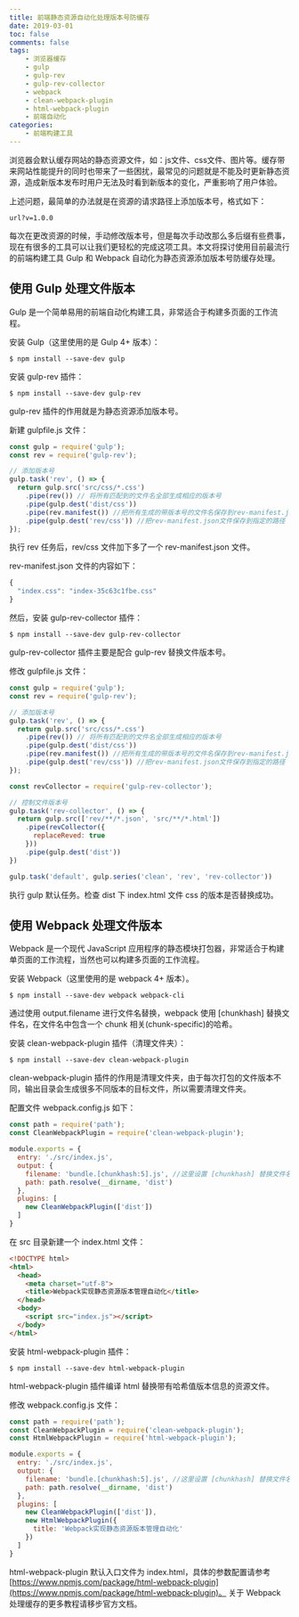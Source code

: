 ```yaml
---
title: 前端静态资源自动化处理版本号防缓存
date: 2019-03-01
toc: false
comments: false
tags:
    - 浏览器缓存
    - gulp
    - gulp-rev
    - gulp-rev-collector
    - webpack
    - clean-webpack-plugin
    - html-webpack-plugin
    - 前端自动化
categories:
    - 前端构建工具
---
```


浏览器会默认缓存网站的静态资源文件，如：js文件、css文件、图片等。缓存带来网站性能提升的同时也带来了一些困扰，最常见的问题就是不能及时更新静态资源，造成新版本发布时用户无法及时看到新版本的变化，严重影响了用户体验。

<!--more-->

上述问题，最简单的办法就是在资源的请求路径上添加版本号，格式如下：
```
url?v=1.0.0
```
每次在更改资源的时候，手动修改版本号，但是每次手动改那么多后缀有些费事，现在有很多的工具可以让我们更轻松的完成这项工具。本文将探讨使用目前最流行的前端构建工具 Gulp 和 Webpack 自动化为静态资源添加版本号防缓存处理。

## 使用 Gulp 处理文件版本

Gulp 是一个简单易用的前端自动化构建工具，非常适合于构建多页面的工作流程。

安装 Gulp（这里使用的是 Gulp 4+ 版本）：
```
$ npm install --save-dev gulp
```

安装 gulp-rev 插件：
```
$ npm install --save-dev gulp-rev
```
gulp-rev 插件的作用就是为静态资源添加版本号。

新建 gulpfile.js 文件：
```javascript
const gulp = require('gulp');
const rev = require('gulp-rev');

// 添加版本号
gulp.task('rev', () => {
  return gulp.src('src/css/*.css')
    .pipe(rev()) // 将所有匹配到的文件名全部生成相应的版本号
    .pipe(gulp.dest('dist/css'))
    .pipe(rev.manifest()) //把所有生成的带版本号的文件名保存到rev-manifest.json文件中
    .pipe(gulp.dest('rev/css')) //把rev-manifest.json文件保存到指定的路径
});
```
执行 rev 任务后，rev/css 文件加下多了一个 rev-manifest.json 文件。

rev-manifest.json 文件的内容如下：
```javascript
{
  "index.css": "index-35c63c1fbe.css"
}
```

然后，安装 gulp-rev-collector 插件：
```
$ npm install --save-dev gulp-rev-collector
```
gulp-rev-collector 插件主要是配合 gulp-rev 替换文件版本号。

修改 gulpfile.js 文件：
```javascript
const gulp = require('gulp');
const rev = require('gulp-rev');

// 添加版本号
gulp.task('rev', () => {
  return gulp.src('src/css/*.css')
    .pipe(rev()) // 将所有匹配到的文件名全部生成相应的版本号
    .pipe(gulp.dest('dist/css'))
    .pipe(rev.manifest()) //把所有生成的带版本号的文件名保存到rev-manifest.json文件中
    .pipe(gulp.dest('rev/css')) //把rev-manifest.json文件保存到指定的路径
});

const revCollector = require('gulp-rev-collector');

// 控制文件版本号
gulp.task('rev-collector', () => {
  return gulp.src(['rev/**/*.json', 'src/**/*.html'])
    .pipe(revCollector({
      replaceReved: true
    }))
    .pipe(gulp.dest('dist'))
})

gulp.task('default', gulp.series('clean', 'rev', 'rev-collector'))

```
执行 gulp 默认任务。检查 dist 下 index.html 文件 css 的版本是否替换成功。


## 使用 Webpack 处理文件版本

Webpack 是一个现代 JavaScript 应用程序的静态模块打包器，非常适合于构建单页面的工作流程，当然也可以构建多页面的工作流程。

安装 Webpack（这里使用的是 webpack 4+ 版本）。
```
$ npm install --save-dev webpack webpack-cli
```

通过使用 output.filename 进行文件名替换，webpack 使用 [chunkhash] 替换文件名，在文件名中包含一个 chunk 相关(chunk-specific)的哈希。

安装 clean-webpack-plugin 插件（清理文件夹）：
```
$ npm install --save-dev clean-webpack-plugin
```
clean-webpack-plugin 插件的作用是清理文件夹，由于每次打包的文件版本不同，输出目录会生成很多不同版本的目标文件，所以需要清理文件夹。

配置文件 webpack.config.js 如下：
```javascript
const path = require('path');
const CleanWebpackPlugin = require('clean-webpack-plugin');

module.exports = {
  entry: './src/index.js',
  output: {
    filename: 'bundle.[chunkhash:5].js', //这里设置 [chunkhash] 替换文件名，数字5为 chunkhash 的字符长度。
    path: path.resolve(__dirname, 'dist')
  },
  plugins: [
    new CleanWebpackPlugin(['dist'])
  ]
}
```

在 src 目录新建一个 index.html 文件：
```html
<!DOCTYPE html>
<html>
  <head>
    <meta charset="utf-8">
    <title>Webpack实现静态资源版本管理自动化</title>
  </head>
  <body>
    <script src="index.js"></script>
  </body>
</html>
```

安装 html-webpack-plugin 插件：
```
$ npm install --save-dev html-webpack-plugin
```
html-webpack-plugin 插件编译 html 替换带有哈希值版本信息的资源文件。

修改 webpack.config.js 文件：
```javascript
const path = require('path');
const CleanWebpackPlugin = require('clean-webpack-plugin');
const HtmlWebpackPlugin = require('html-webpack-plugin');

module.exports = {
  entry: './src/index.js',
  output: {
    filename: 'bundle.[chunkhash:5].js', //这里设置 [chunkhash] 替换文件名，数字5为 chunkhash 的字符长度。
    path: path.resolve(__dirname, 'dist')
  },
  plugins: [
    new CleanWebpackPlugin(['dist']),
    new HtmlWebpackPlugin({
      title: 'Webpack实现静态资源版本管理自动化'
    })
  ]
}
```

html-webpack-plugin 默认入口文件为 index.html，具体的参数配置请参考[https://www.npmjs.com/package/html-webpack-plugin](https://www.npmjs.com/package/html-webpack-plugin)。
关于 Webpack 处理缓存的更多教程请移步官方文档。
